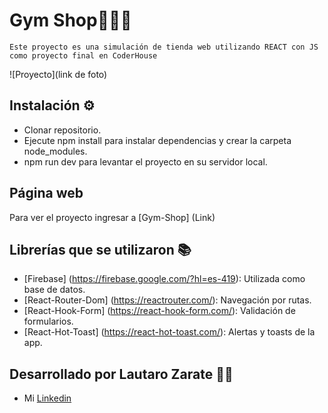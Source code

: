 # Gym Shop🏋🏼‍♂️

    Este proyecto es una simulación de tienda web utilizando REACT con JS como proyecto final en CoderHouse
![Proyecto](link de foto)

## Instalación ⚙️

- Clonar repositorio.
- Ejecute npm install para instalar dependencias y crear la carpeta node_modules.
- npm run dev para levantar el proyecto en su servidor local.

## Página web

Para ver el proyecto ingresar a [Gym-Shop] (Link)

## Librerías que se utilizaron 📚

- [Firebase] (https://firebase.google.com/?hl=es-419): Utilizada como base de datos.
- [React-Router-Dom] (https://reactrouter.com/): Navegación por rutas.
- [React-Hook-Form] (https://react-hook-form.com/): Validación de formularios.
- [React-Hot-Toast] (https://react-hot-toast.com/): Alertas y toasts de la app.

## Desarrollado por Lautaro Zarate 👦🏽
- Mi [Linkedin](https://www.linkedin.com/in/lautaro-zaraterivas/)